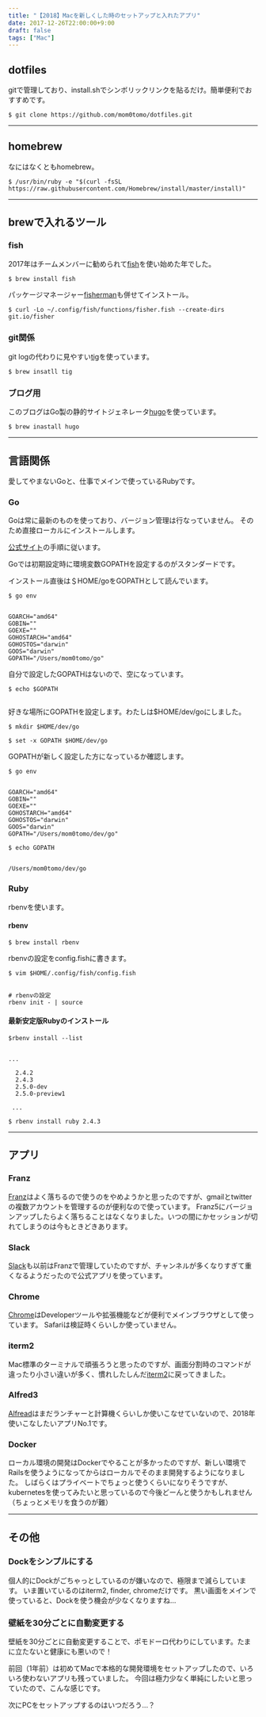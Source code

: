 ```yaml
---
title: "【2018】Macを新しくした時のセットアップと入れたアプリ"
date: 2017-12-26T22:00:00+9:00
draft: false
tags: ["Mac"]
---
```

## dotfiles
gitで管理しており、install.shでシンボリックリンクを貼るだけ。簡単便利でおすすめです。
```
$ git clone https://github.com/mom0tomo/dotfiles.git
```

***

## homebrew
なにはなくともhomebrew。
```
$ /usr/bin/ruby -e "$(curl -fsSL https://raw.githubusercontent.com/Homebrew/install/master/install)"
```

***

## brewで入れるツール

### fish
2017年はチームメンバーに勧められて[fish](https://fishshell.com/)を使い始めた年でした。
```
$ brew install fish
```

パッケージマネージャー[fisherman](https://github.com/fisherman/fisherman/wiki/%E6%97%A5%E6%9C%AC%E8%AA%9E)も併せてインストール。
```
$ curl -Lo ~/.config/fish/functions/fisher.fish --create-dirs git.io/fisher
```

### git関係
git logの代わりに見やすい[tig](https://jonas.github.io/tig/)を使っています。
```
$ brew insatll tig
```

### ブログ用
このブログはGo製の静的サイトジェネレータ[hugo](https://gohugo.io/)を使っています。
```
$ brew inastall hugo
```

***

## 言語関係
愛してやまないGoと、仕事でメインで使っているRubyです。

### Go
Goは常に最新のものを使っており、バージョン管理は行なっていません。
そのため直接ローカルにインストールします。

[公式サイト](https://golang.org/doc/install?download=go1.9.2.darwin-amd64.pkg)の手順に従います。


Goでは初期設定時に環境変数GOPATHを設定するのがスタンダードです。

インストール直後は＄HOME/goをGOPATHとして読んでいます。
```
$ go env


GOARCH="amd64"
GOBIN=""
GOEXE=""
GOHOSTARCH="amd64"
GOHOSTOS="darwin"
GOOS="darwin"
GOPATH="/Users/mom0tomo/go"
```

自分で設定したGOPATHはないので、空になっています。

```
$ echo $GOPATH


```

好きな場所にGOPATHを設定します。わたしは$HOME/dev/goにしました。
```
$ mkdir $HOME/dev/go

$ set -x GOPATH $HOME/dev/go
```

GOPATHが新しく設定した方になっているか確認します。
```
$ go env


GOARCH="amd64"
GOBIN=""
GOEXE=""
GOHOSTARCH="amd64"
GOHOSTOS="darwin"
GOOS="darwin"
GOPATH="/Users/mom0tomo/dev/go"
```

```
$ echo GOPATH


/Users/mom0tomo/dev/go
```

### Ruby
rbenvを使います。

#### rbenv

```
$ brew install rbenv
```

rbenvの設定をconfig.fishに書きます。
```
$ vim $HOME/.config/fish/config.fish


# rbenvの設定
rbenv init - | source
```

#### 最新安定版Rubyのインストール
```
$rbenv install --list


...

  2.4.2
  2.4.3
  2.5.0-dev
  2.5.0-preview1

 ...

```

```
$ rbenv install ruby 2.4.3
```

***

## アプリ
### Franz
[Franz](https://meetfranz.com/)はよく落ちるので使うのをやめようかと思ったのですが、gmailとtwitterの複数アカウントを管理するのが便利なので使っています。
Franz5にバージョンアップしたらよく落ちることはなくなりました。いつの間にかセッションが切れてしまうのは今もときどきあります。

### Slack
[Slack](https://slack.com/intl/ja-jp/downloads/osx)も以前はFranzで管理していたのですが、チャンネルが多くなりすぎて重くなるようだったので公式アプリを使っています。

### Chrome
[Chrome](https://www.google.co.jp/chrome/browser/desktop/index.html?brand=CHBD&gclid=EAIaIQobChMI45X78s-m2AIVVR0rCh33TgUeEAAYASAAEgKUBfD_BwE)はDeveloperツールや拡張機能などが便利でメインブラウザとして使っています。
Safariは検証時くらいしか使っていません。

### iterm2
Mac標準のターミナルで頑張ろうと思ったのですが、画面分割時のコマンドが違ったり小さい違いが多く、慣れしたしんだ[iterm2](https://www.iterm2.com/)に戻ってきました。


### Alfred3
[Alfread](https://www.alfredapp.com/)はまだランチャーと計算機くらいしか使いこなせていないので、2018年使いこなしたいアプリNo.1です。

### Docker
ローカル環境の開発はDockerでやることが多かったのですが、新しい環境でRailsを使うようになってからはローカルでそのまま開発するようになりました。
しばらくはプライベートでちょっと使うくらいになりそうですが、kubernetesを使ってみたいと思っているので今後どーんと使うかもしれません（ちょっとメモリを食うのが難）
***
## その他
### Dockをシンプルにする
個人的にDockがごちゃっとしているのが嫌いなので、極限まで減らしています。
いま置いているのはiterm2, finder, chromeだけです。
黒い画面をメインで使っていると、Dockを使う機会が少なくなりますね...

### 壁紙を30分ごとに自動変更する
壁紙を30分ごとに自動変更することで、ポモドーロ代わりにしています。たまに立たないと健康にも悪いので！

前回（1年前）は初めてMacで本格的な開発環境をセットアップしたので、いろいろ使わないアプリも残っていました。
今回は極力少なく単純にしたいと思っていたので、こんな感じです。

次にPCをセットアップするのはいつだろう...？
